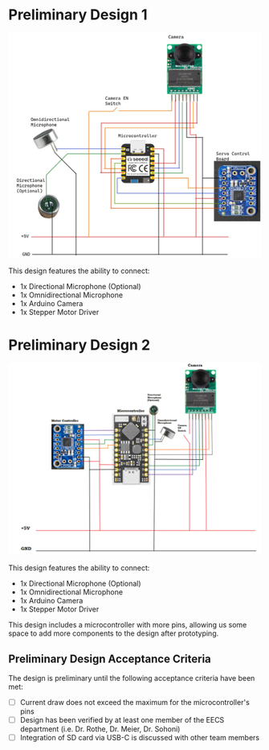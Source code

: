 # Preliminary Design 1
![Drawing__22_Quarter_4_-_12_Dec.___16_59.excalidraw](uploads/b49809c6d4254f4dc8745a2e0499bd15/Drawing__22_Quarter_4_-_12_Dec.___16_59.excalidraw.png)

This design features the ability to connect:
- 1x Directional Microphone (Optional)
- 1x Omnidirectional Microphone
- 1x Arduino Camera
- 1x Stepper Motor Driver

# Preliminary Design 2
![image](uploads/dbd5e037a0fe503dd932c194e9f603c0/image.png)

This design features the ability to connect:
- 1x Directional Microphone (Optional)
- 1x Omnidirectional Microphone
- 1x Arduino Camera
- 1x Stepper Motor Driver

This design includes a microcontroller with more pins, allowing us some space to add more components to the design after prototyping.

## Preliminary Design Acceptance Criteria
The design is preliminary until the following acceptance criteria have been met:
- [ ] Current draw does not exceed the maximum for the microcontroller's pins
- [ ] Design has been verified by at least one member of the EECS department (i.e. Dr. Rothe, Dr. Meier, Dr. Sohoni)
- [ ] Integration of SD card via USB-C is discussed with other team members